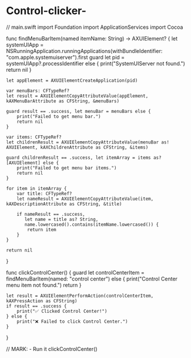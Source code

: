 # Control-clicker-
// main.swift
import Foundation
import ApplicationServices
import Cocoa

func findMenuBarItem(named itemName: String) -> AXUIElement? {
    let systemUIApp = NSRunningApplication.runningApplications(withBundleIdentifier: "com.apple.systemuiserver").first
    guard let pid = systemUIApp?.processIdentifier else {
        print("SystemUIServer not found.")
        return nil
    }

    let appElement = AXUIElementCreateApplication(pid)

    var menuBars: CFTypeRef?
    let result = AXUIElementCopyAttributeValue(appElement, kAXMenuBarAttribute as CFString, &menuBars)

    guard result == .success, let menuBar = menuBars else {
        print("Failed to get menu bar.")
        return nil
    }

    var items: CFTypeRef?
    let childrenResult = AXUIElementCopyAttributeValue(menuBar as! AXUIElement, kAXChildrenAttribute as CFString, &items)

    guard childrenResult == .success, let itemArray = items as? [AXUIElement] else {
        print("Failed to get menu bar items.")
        return nil
    }

    for item in itemArray {
        var title: CFTypeRef?
        let nameResult = AXUIElementCopyAttributeValue(item, kAXDescriptionAttribute as CFString, &title)

        if nameResult == .success,
           let name = title as? String,
           name.lowercased().contains(itemName.lowercased()) {
            return item
        }
    }

    return nil
}

func clickControlCenter() {
    guard let controlCenterItem = findMenuBarItem(named: "control center") else {
        print("Control Center menu item not found.")
        return
    }

    let result = AXUIElementPerformAction(controlCenterItem, kAXPressAction as CFString)
    if result == .success {
        print("✅ Clicked Control Center!")
    } else {
        print("❌ Failed to click Control Center.")
    }
}

// MARK: - Run it
clickControlCenter()
